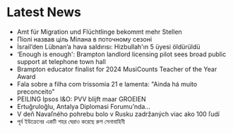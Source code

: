 # Latest News
-  Amt für Migration und Flüchtlinge bekommt mehr Stellen
-  Піолі назвав ціль Мілана в поточному сезоні
-  İsrail’den Lübnan’a hava saldırısı: Hizbullah'ın 5 üyesi öldürüldü
-  ‘Enough is enough': Brampton landlord licensing pilot sees broad public support at telephone town hall
-  Brampton educator finalist for 2024 MusiCounts Teacher of the Year Award
-  Fala sobre a filha com trissomia 21 e lamenta: "Ainda há muito preconceito"
-  PEILING Ipsos I&O: PVV blijft maar GROEIEN
-  Ertuğruloğlu, Antalya Diplomasi Forumu’nda…
-  V deň Navaľného pohrebu bolo v Rusku zadržaných viac ako 100 ľudí
-  পূর্ব ইউক্রেনের একটি শহর ঘেরাও করেছে রুশ সেনাবাহিনী
